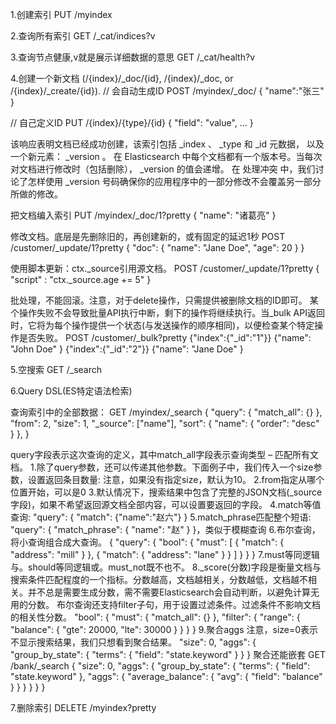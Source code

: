 1.创建索引
PUT /myindex

2.查询所有索引
GET /_cat/indices?v

3.查询节点健康,v就是展示详细数据的意思
GET /_cat/health?v

4.创建一个新文档
(/{index}/_doc/{id}, /{index}/_doc, or /{index}/_create/{id}).
// 会自动生成ID
POST  /myindex/_doc/
{
    "name":"张三"
}

// 自己定义ID
PUT /{index}/{type}/{id}
{
"field": "value",
...
}


该响应表明文档已经成功创建，该索引包括 _index 、 _type 和 _id 元数据， 以及一个新元素： _version 。
在 Elasticsearch 中每个文档都有一个版本号。当每次对文档进行修改时（包括删除）， _version 的值会递增。 在 处理冲突 中，我们讨论了怎样使用 _version 号码确保你的应用程序中的一部分修改不会覆盖另一部分所做的修改。

把文档编入索引
PUT /myindex/_doc/1?pretty
{
"name": "诸葛亮"
}


修改文档。底层是先删除旧的，再创建新的，或有固定的延迟1秒
POST /customer/_update/1?pretty
{
"doc": { "name": "Jane Doe", "age": 20 }
}

使用脚本更新：ctx._source引用源文档。
POST /customer/_update/1?pretty
{
"script" : "ctx._source.age += 5"
}

批处理，不能回滚。注意，对于delete操作，只需提供被删除文档的ID即可。
某个操作失败不会导致批量API执行中断，剩下的操作将继续执行。当_bulk API返回时，它将为每个操作提供一个状态(与发送操作的顺序相同)，以便检查某个特定操作是否失败。
POST /customer/_bulk?pretty
{"index":{"_id":"1"}}
{"name": "John Doe" }
{"index":{"_id":"2"}}
{"name": "Jane Doe" }






5.空搜索
GET /_search

6.Query DSL(ES特定语法检索)

查询索引中的全部数据：
GET /myindex/_search
{
    "query": { "match_all": {} },
    "from": 2,
    "size": 1,
    "_source": ["name"],
    "sort": { "name": { "order": "desc" } },
}

query字段表示这次查询的定义，其中match_all字段表示查询类型 – 匹配所有文档。
    1.除了query参数，还可以传递其他参数。下面例子中，我们传入一个size参数，设置返回条目数量:
    注意，如果没有指定size，默认为10。
    2.from指定从哪个位置开始，可以是0
    3.默认情况下，搜索结果中包含了完整的JSON文档(_source字段)，如果不希望返回源文档全部内容，可以设置要返回的字段。
    4.match等值查询: "query": { "match": {"name":"赵六"} }
    5.match_phrase匹配整个短语: "query": { "match_phrase": { "name": "赵" } }，类似于模糊查询
    6.布尔查询，将小查询组合成大查询。
        {
        "query": {
        "bool": {
        "must": [
        { "match": { "address": "mill" } },
        { "match": { "address": "lane" } }
        ]
        }
        }
        }
    7.must等同逻辑与。should等同逻辑或。must_not既不也不。
    8._score(分数)字段是衡量文档与搜索条件匹配程度的一个指标。分数越高，文档越相关，分数越低，文档越不相关。并不总是需要生成分数，需不需要Elasticsearch会自动判断，以避免计算无用的分数。
    布尔查询还支持filter子句，用于设置过滤条件。过滤条件不影响文档的相关性分数。
        "bool": {
        "must": { "match_all": {} },
        "filter": {
        "range": {
        "balance": {
        "gte": 20000,
        "lte": 30000
        }
        }
        }
        }
    9.聚合aggs
        注意，size=0表示不显示搜索结果，我们只想看到聚合结果。
        "size": 0,
        "aggs": {
        "group_by_state": {
        "terms": {
        "field": "state.keyword"
        }
        }
        }
        聚合还能嵌套
        GET /bank/_search
        {
        "size": 0,
        "aggs": {
        "group_by_state": {
        "terms": {
        "field": "state.keyword"
        },
        "aggs": {
        "average_balance": {
        "avg": {
        "field": "balance"
        }
        }
        }
        }
        }
        }




7.删除索引
DELETE /myindex?pretty





